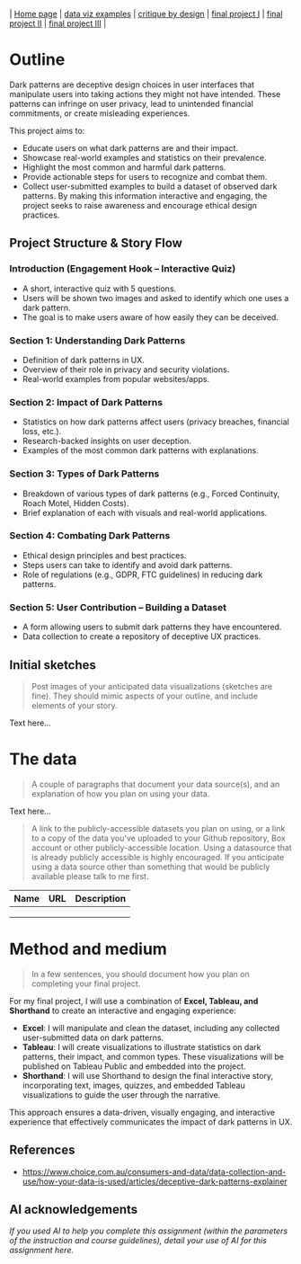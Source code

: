 | [Home page](https://rutuja2197.github.io/rutuja-dataviz-portfolio/) | [data viz examples](dataviz-examples.md) | [critique by design](critique-by-design.md) | [final project I](final-project-part-one.md) | [final project II](final-project-part-two.md) | [final project III](final-project-part-three.md) |

# Outline
Dark patterns are deceptive design choices in user interfaces that manipulate users into taking actions they might not have intended. These patterns can infringe on user privacy, lead to unintended financial commitments, or create misleading experiences.

This project aims to:
- Educate users on what dark patterns are and their impact.
- Showcase real-world examples and statistics on their prevalence.
- Highlight the most common and harmful dark patterns.
- Provide actionable steps for users to recognize and combat them.
- Collect user-submitted examples to build a dataset of observed dark patterns.
By making this information interactive and engaging, the project seeks to raise awareness and encourage ethical design practices. 

## Project Structure & Story Flow
### Introduction (Engagement Hook – Interactive Quiz)
- A short, interactive quiz with 5 questions.
- Users will be shown two images and asked to identify which one uses a dark pattern.
- The goal is to make users aware of how easily they can be deceived.
### Section 1: Understanding Dark Patterns
- Definition of dark patterns in UX.
- Overview of their role in privacy and security violations.
- Real-world examples from popular websites/apps.
### Section 2: Impact of Dark Patterns
- Statistics on how dark patterns affect users (privacy breaches, financial loss, etc.).
- Research-backed insights on user deception.
- Examples of the most common dark patterns with explanations.
### Section 3: Types of Dark Patterns
- Breakdown of various types of dark patterns (e.g., Forced Continuity, Roach Motel, Hidden Costs).
- Brief explanation of each with visuals and real-world applications.
### Section 4: Combating Dark Patterns
- Ethical design principles and best practices.
- Steps users can take to identify and avoid dark patterns.
- Role of regulations (e.g., GDPR, FTC guidelines) in reducing dark patterns.
### Section 5: User Contribution – Building a Dataset
- A form allowing users to submit dark patterns they have encountered.
- Data collection to create a repository of deceptive UX practices. 

## Initial sketches
> Post images of your anticipated data visualizations (sketches are fine). They should mimic aspects of your outline, and include elements of your story.  

Text here...

# The data
> A couple of paragraphs that document your data source(s), and an explanation of how you plan on using your data. 

Text here...

> A link to the publicly-accessible datasets you plan on using, or a link to a copy of the data you've uploaded to your Github repository, Box account or other publicly-accessible location. Using a datasource that is already publicly accessible is highly encouraged.  If you anticipate using a data source other than something that would be publicly available please talk to me first. 

| Name | URL | Description |
|------|-----|-------------|
|      |     |             |
|      |     |             |
|      |     |             |

# Method and medium
> In a few sentences, you should document how you plan on completing your final project. 

For my final project, I will use a combination of **Excel, Tableau, and Shorthand** to create an interactive and engaging experience:  

- **Excel**: I will manipulate and clean the dataset, including any collected user-submitted data on dark patterns.  
- **Tableau**: I will create visualizations to illustrate statistics on dark patterns, their impact, and common types. These visualizations will be published on Tableau Public and embedded into the project.  
- **Shorthand**: I will use Shorthand to design the final interactive story, incorporating text, images, quizzes, and embedded Tableau visualizations to guide the user through the narrative.  

This approach ensures a data-driven, visually engaging, and interactive experience that effectively communicates the impact of dark patterns in UX.

## References
- https://www.choice.com.au/consumers-and-data/data-collection-and-use/how-your-data-is-used/articles/deceptive-dark-patterns-explainer

## AI acknowledgements
_If you used AI to help you complete this assignment (within the parameters of the instruction and course guidelines), detail your use of AI for this assignment here._
